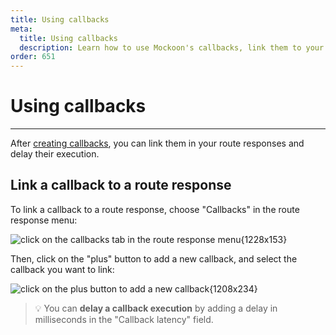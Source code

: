 ```yaml
---
title: Using callbacks
meta:
  title: Using callbacks
  description: Learn how to use Mockoon's callbacks, link them to your route responses and delay their execution
order: 651
---
```


# Using callbacks

---

After [creating callbacks](docs:callbacks/overview), you can link them in your route responses and delay their execution.

## Link a callback to a route response

To link a callback to a route response, choose "Callbacks" in the route response menu:

![click on the callbacks tab in the route response menu{1228x153}](docs-img:open-route-response-callbacks.png)

Then, click on the "plus" button to add a new callback, and select the callback you want to link:

![click on the plus button to add a new callback{1208x234}](docs-img:link-callback-response.png)

> 💡 You can **delay a callback execution** by adding a delay in milliseconds in the "Callback latency" field.
